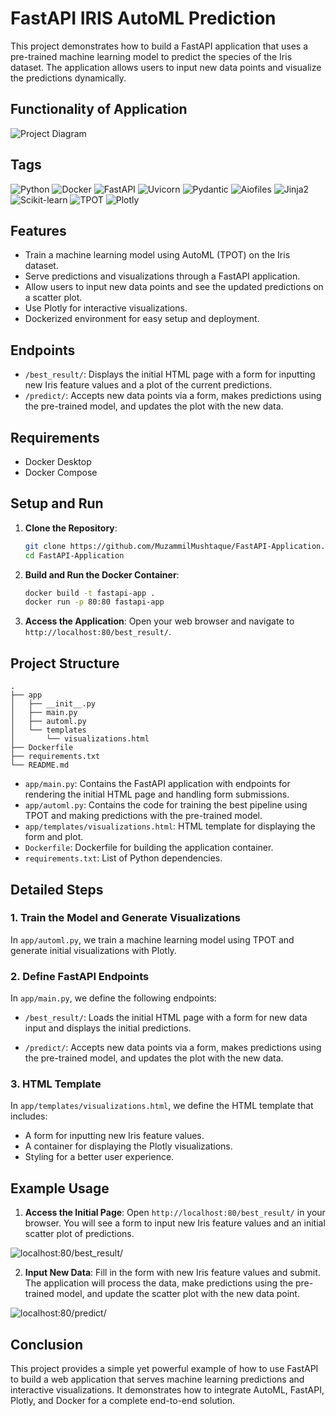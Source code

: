 # FastAPI IRIS AutoML Prediction

This project demonstrates how to build a FastAPI application that uses a pre-trained machine learning model to predict the species of the Iris dataset. The application allows users to input new data points and visualize the predictions dynamically.

## Functionality of Application

![Project Diagram](App-functionality.png)

## Tags

![Python](https://img.shields.io/badge/python-3776AB?style=for-the-badge&logo=python)
![Docker](https://img.shields.io/badge/docker-2496ED?style=for-the-badge&logo=docker)
![FastAPI](https://img.shields.io/badge/FastAPI-005571?style=for-the-badge&logo=fastapi)
![Uvicorn](https://img.shields.io/badge/uvicorn-000000?style=for-the-badge&logo=uvicorn)
![Pydantic](https://img.shields.io/badge/pydantic-3776AB?style=for-the-badge&logo=python)
![Aiofiles](https://img.shields.io/badge/aiofiles-3776AB?style=for-the-badge&logo=python)
![Jinja2](https://img.shields.io/badge/jinja2-B41717?style=for-the-badge&logo=jinja)
![Scikit-learn](https://img.shields.io/badge/scikit--learn-F7931E?style=for-the-badge&logo=scikit-learn)
![TPOT](https://img.shields.io/badge/tpot-45b8d8?style=for-the-badge&logo=python)
![Plotly](https://img.shields.io/badge/plotly-3F4F75?style=for-the-badge&logo=plotly)


## Features

- Train a machine learning model using AutoML (TPOT) on the Iris dataset.
- Serve predictions and visualizations through a FastAPI application.
- Allow users to input new data points and see the updated predictions on a scatter plot.
- Use Plotly for interactive visualizations.
- Dockerized environment for easy setup and deployment.

## Endpoints

- `/best_result/`: Displays the initial HTML page with a form for inputting new Iris feature values and a plot of the current predictions.
- `/predict/`: Accepts new data points via a form, makes predictions using the pre-trained model, and updates the plot with the new data.

## Requirements

- Docker Desktop
- Docker Compose

## Setup and Run

1. **Clone the Repository**:
    ```bash
    git clone https://github.com/MuzammilMushtaque/FastAPI-Application.git
    cd FastAPI-Application
    ```

2. **Build and Run the Docker Container**:
    ```bash
    docker build -t fastapi-app .
    docker run -p 80:80 fastapi-app
    ```

3. **Access the Application**:
    Open your web browser and navigate to `http://localhost:80/best_result/`.

## Project Structure

```
.
├── app
│   ├── __init__.py
│   ├── main.py
│   ├── automl.py
│   └── templates
│       └── visualizations.html
├── Dockerfile
├── requirements.txt
└── README.md
```

- `app/main.py`: Contains the FastAPI application with endpoints for rendering the initial HTML page and handling form submissions.
- `app/automl.py`: Contains the code for training the best pipeline using TPOT and making predictions with the pre-trained model.
- `app/templates/visualizations.html`: HTML template for displaying the form and plot.
- `Dockerfile`: Dockerfile for building the application container.
- `requirements.txt`: List of Python dependencies.

## Detailed Steps

### 1. Train the Model and Generate Visualizations

In `app/automl.py`, we train a machine learning model using TPOT and generate initial visualizations with Plotly.

### 2. Define FastAPI Endpoints

In `app/main.py`, we define the following endpoints:
- `/best_result/`: Loads the initial HTML page with a form for new data input and displays the initial predictions.

- `/predict/`: Accepts new data points via a form, makes predictions using the pre-trained model, and updates the plot with the new data.


### 3. HTML Template

In `app/templates/visualizations.html`, we define the HTML template that includes:
- A form for inputting new Iris feature values.
- A container for displaying the Plotly visualizations.
- Styling for a better user experience.

## Example Usage

1. **Access the Initial Page**: Open `http://localhost:80/best_result/` in your browser. You will see a form to input new Iris feature values and an initial scatter plot of predictions.

![localhost:80/best_result/](HTML-best_result.png)


2. **Input New Data**: Fill in the form with new Iris feature values and submit. The application will process the data, make predictions using the pre-trained model, and update the scatter plot with the new data point.

![localhost:80/predict/](HTML-predict.png)


## Conclusion

This project provides a simple yet powerful example of how to use FastAPI to build a web application that serves machine learning predictions and interactive visualizations. It demonstrates how to integrate AutoML, FastAPI, Plotly, and Docker for a complete end-to-end solution.

